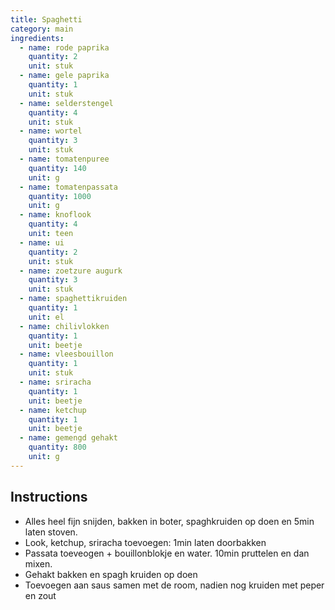 ```yaml
---
title: Spaghetti
category: main
ingredients:
  - name: rode paprika
    quantity: 2
    unit: stuk
  - name: gele paprika
    quantity: 1
    unit: stuk
  - name: selderstengel
    quantity: 4
    unit: stuk
  - name: wortel
    quantity: 3
    unit: stuk
  - name: tomatenpuree
    quantity: 140
    unit: g
  - name: tomatenpassata
    quantity: 1000
    unit: g
  - name: knoflook
    quantity: 4
    unit: teen
  - name: ui
    quantity: 2
    unit: stuk
  - name: zoetzure augurk
    quantity: 3
    unit: stuk
  - name: spaghettikruiden
    quantity: 1
    unit: el
  - name: chilivlokken
    quantity: 1
    unit: beetje
  - name: vleesbouillon
    quantity: 1
    unit: stuk
  - name: sriracha
    quantity: 1
    unit: beetje
  - name: ketchup
    quantity: 1
    unit: beetje
  - name: gemengd gehakt
    quantity: 800
    unit: g
---
```


<Recipe />

## Instructions

- Alles heel fijn snijden, bakken in boter, spaghkruiden op doen en 5min laten stoven.
- Look, ketchup, sriracha toevoegen: 1min laten doorbakken
- Passata toeveogen + bouillonblokje en water. 10min pruttelen en dan mixen.
- Gehakt bakken en spagh kruiden op doen
- Toevoegen aan saus samen met de room, nadien nog kruiden met peper en zout
